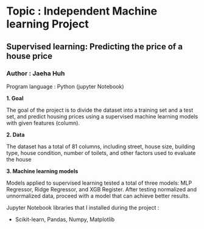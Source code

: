 # Topic : Independent Machine learning Project 

## Supervised learning: Predicting the price of a house price

### Author : Jaeha Huh

Program language : Python (jupyter Notebook)

**1. Goal**

The goal of the project is to divide the dataset into a training set and a test set, and 
predict housing prices using a supervised machine learning models with given features 
(column).

**2. Data**

The dataset has a total of 81 columns, including street, house size, building type, 
house condition, number of toilets, and other factors used to evaluate the house


**3. Machine learning models**

Models applied to supervised learning tested a total of three models: MLP 
Regressor, Ridge Regressor, and XGB Register. After testing normalized and unnormalized 
data, proceed with a model that can achieve better results.




Jupyter Notebook libraries that I installed during the project :
- Scikit-learn, Pandas, Numpy, Matplotlib


